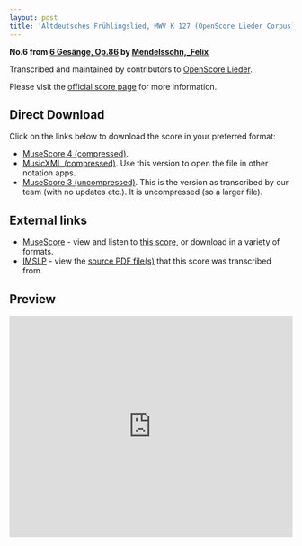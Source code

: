 ```yaml
---
layout: post
title: 'Altdeutsches Frühlingslied, MWV K 127 (OpenScore Lieder Corpus)'
---
```


__No.6 from [6 Gesänge, Op.86](https://fourscoreandmore.org/openscore/lieder/Mendelssohn,_Felix/6_Ges%C3%A4nge,_Op.86/) by [Mendelssohn,_Felix](https://fourscoreandmore.org/openscore/lieder/Mendelssohn,_Felix)__

Transcribed and maintained by contributors to [OpenScore Lieder].

Please visit the [official score page] for more information.

[official score page]: https://musescore.com/openscore-lieder-corpus/scores/6997609
[OpenScore Lieder]: https://musescore.com/openscore-lieder-corpus

## Direct Download

Click on the links below to download the score in your preferred format:
- [MuseScore 4 (compressed)](https://fourscoreandmore.org/openscore/lieder/Mendelssohn,_Felix/6_Ges%C3%A4nge,_Op.86/6_Altdeutsches_Fr%C3%BChlingslied,_MWV_K_127.mscz).
- [MusicXML (compressed)](https://fourscoreandmore.org/openscore/lieder/Mendelssohn,_Felix/6_Ges%C3%A4nge,_Op.86/6_Altdeutsches_Fr%C3%BChlingslied,_MWV_K_127.mxl). Use this version to open the file in other notation apps.
- [MuseScore 3 (uncompressed)](https://raw.githubusercontent.com/OpenScore/Lieder/refs/heads/main/scores/Mendelssohn,_Felix/6_Ges%C3%A4nge,_Op.86/6_Altdeutsches_Fr%C3%BChlingslied,_MWV_K_127/lc6997609.mscx). This is the version as transcribed by our team (with no updates etc.). It is uncompressed (so a larger file).

## External links

- [MuseScore] - view and listen to [this score][MuseScore], or download in a variety of formats.
- [IMSLP] - view the [source PDF file(s)][IMSLP] that this score was transcribed from.

[MuseScore]: https://musescore.com/score/6997609
[IMSLP]: https://imslp.org/wiki/Special:ReverseLookup/09356

## Preview

<iframe width="100%" height="394" src="https://musescore.com/openscore-lieder-corpus/scores/6997609/embed" frameborder="0" allowfullscreen allow="autoplay; fullscreen"></iframe>
